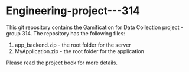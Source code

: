 # Engineering-project---314

This git repository contains the Gamification for Data Collection project - group 314.
The repository has the following files:
1. app_backend.zip - the root folder for the server
2. MyApplication.zip - the root folder for the application

Please read the project book for more details.


